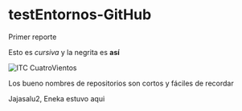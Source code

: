 # testEntornos-GitHub
Primer reporte

Esto es _cursiva_ y la negrita es **así**

![ITC CuatroVientos](http://www.cuatrovientos.org/images/logo2.png)

Los bueno nombres de repositorios son cortos y fáciles de recordar

Jajasalu2, Eneka estuvo aqui

